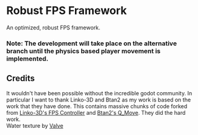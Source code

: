  # Robust FPS Framework
 An optimized, robust FPS framework.
 
 ### **Note:** The development will take place on the alternative branch until the physics based player movement is implemented.

 ## Credits
 It wouldn't have been possible without the incredible godot community. In particular I want to thank Linko-3D and Btan2 as my work is based on the work that they have done.
 This contains massive chunks of code forked from [Linko-3D's FPS Controller](https://github.com/Linko-3D/First-Person-Controller-FPS) and [Btan2's Q_Move](https://github.com/Btan2/Q_Move).
 They did the hard work.  
Water texture by [Valve](https://www.valvesoftware.com/en/)
